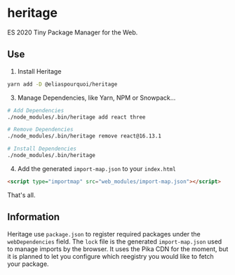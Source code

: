 # heritage
ES 2020 Tiny Package Manager for the Web.

## Use

1. Install Heritage
```bash
yarn add -D @eliaspourquoi/heritage
```

3. Manage Dependencies, like Yarn, NPM or Snowpack...
```bash
# Add Dependencies
./node_modules/.bin/heritage add react three

# Remove Dependencies
./node_modules/.bin/heritage remove react@16.13.1

# Install Dependencies
./node_modules/.bin/heritage       
```

4. Add the generated `import-map.json` to your `index.html`
```html
<script type="importmap" src="web_modules/import-map.json"></script>
```

That's all.

## Information

Heritage use `package.json` to register required packages under the `webDependencies` field.
The `lock` file is the generated `import-map.json` used to manage imports by the browser. 
It uses the Pika CDN for the moment, but it is planned to let you configure which reegistry you would like to fetch your package.
